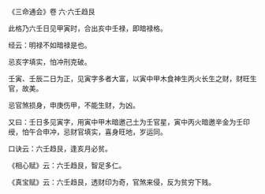 《三命通会》卷 六·六壬趋艮

此格乃六壬日见甲寅时，合出亥中壬禄，即暗禄格。

经云：明禄不如暗禄是也。

忌亥字填实，怕冲刑克破。

壬寅、壬辰二日为正，见寅字多者大富，以寅中甲木食神生丙火长生之财，财旺生官，故美。

忌官煞损身，申庚伤甲，不能生财，为凶。

又曰：壬日多见寅字，用寅中甲木暗邀己土为壬官星，寅中丙火暗邀辛金为壬印绶，怕午合申冲，忌财官填实，喜身旺地，岁运同。

口诀云：六壬趋艮，逢亥月必贫。

《相心赋》云：六壬趋艮，智足多仁。

《真宝赋》云：六壬趋艮，透财印为奇，官煞来侵，反为贫穷下贱。

